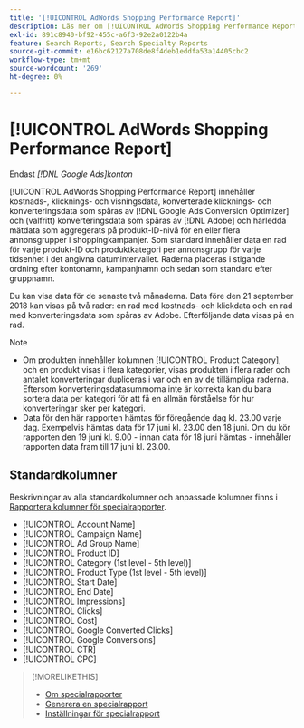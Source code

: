 ```yaml
---
title: '[!UICONTROL AdWords Shopping Performance Report]'
description: Läs mer om [!UICONTROL AdWords Shopping Performance Report].
exl-id: 891c8940-bf92-455c-a6f3-92e2a0122b4a
feature: Search Reports, Search Specialty Reports
source-git-commit: e16bc62127a708de8f4deb1eddfa53a14405cbc2
workflow-type: tm+mt
source-wordcount: '269'
ht-degree: 0%

---
```


# [!UICONTROL AdWords Shopping Performance Report]

Endast *[!DNL Google Ads]konton*

[!UICONTROL AdWords Shopping Performance Report] innehåller kostnads-, klicknings- och visningsdata, konverterade klicknings- och konverteringsdata som spåras av [!DNL Google Ads Conversion Optimizer] och (valfritt) konverteringsdata som spåras av [!DNL Adobe] och härledda mätdata som aggregerats på produkt-ID-nivå för en eller flera annonsgrupper i shoppingkampanjer. Som standard innehåller data en rad för varje produkt-ID och produktkategori per annonsgrupp för varje tidsenhet i det angivna datumintervallet. Raderna placeras i stigande ordning efter kontonamn, kampanjnamn och sedan som standard efter gruppnamn.

Du kan visa data för de senaste två månaderna. Data före den 21 september 2018 kan visas på två rader: en rad med kostnads- och klickdata och en rad med konverteringsdata som spåras av Adobe. Efterföljande data visas på en rad.

>[!NOTE]
>
>* Om produkten innehåller kolumnen [!UICONTROL Product Category], och en produkt visas i flera kategorier, visas produkten i flera rader och antalet konverteringar dupliceras i var och en av de tillämpliga raderna. Eftersom konverteringsdatasummorna inte är korrekta kan du bara sortera data per kategori för att få en allmän förståelse för hur konverteringar sker per kategori.
>* Data för den här rapporten hämtas för föregående dag kl. 23.00 varje dag. Exempelvis hämtas data för 17 juni kl. 23.00 den 18 juni. Om du kör rapporten den 19 juni kl. 9.00 - innan data för 18 juni hämtas - innehåller rapporten data fram till 17 juni kl. 23.00.

## Standardkolumner

Beskrivningar av alla standardkolumner och anpassade kolumner finns i [Rapportera kolumner för specialrapporter](specialty-report-columns.md).

* [!UICONTROL Account Name]
* [!UICONTROL Campaign Name]
* [!UICONTROL Ad Group Name]
* [!UICONTROL Product ID]
* [!UICONTROL Category (1st level - 5th level)]
* [!UICONTROL Product Type (1st level - 5th level)]
* [!UICONTROL Start Date]
* [!UICONTROL End Date]
* [!UICONTROL Impressions]
* [!UICONTROL Clicks]
* [!UICONTROL Cost]
* [!UICONTROL Google Converted Clicks]
* [!UICONTROL Google Conversions]
* [!UICONTROL CTR]
* [!UICONTROL CPC]

>[!MORELIKETHIS]
>
>* [Om specialrapporter](specialty-report-about.md)
>* [Generera en specialrapport](specialty-report-generate.md)
>* [Inställningar för specialrapport](specialty-report-settings.md)
